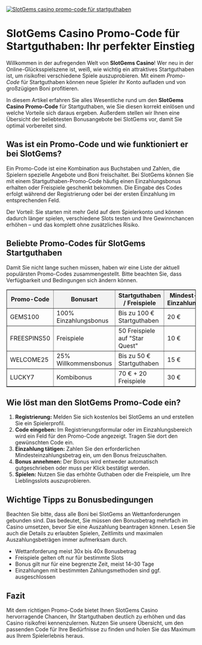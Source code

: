 [![SlotGems casino promo-code für startguthaben](https://123-caf.pages.dev/gitsignup.png)](https://vrmoo.ru/Bt82HjjY)

<h1>SlotGems Casino Promo-Code für Startguthaben: Ihr perfekter Einstieg</h1>  <p>Willkommen in der aufregenden Welt von <strong>SlotGems Casino</strong>! Wer neu in der Online-Glücksspielszene ist, weiß, wie wichtig ein attraktives Startguthaben ist, um risikofrei verschiedene Spiele auszuprobieren. Mit einem <em>Promo-Code</em> für Startguthaben können neue Spieler ihr Konto aufladen und von großzügigen Boni profitieren.</p>  <p>In diesem Artikel erfahren Sie alles Wesentliche rund um den <strong>SlotGems Casino Promo-Code</strong> für Startguthaben, wie Sie diesen korrekt einlösen und welche Vorteile sich daraus ergeben. Außerdem stellen wir Ihnen eine Übersicht der beliebtesten Bonusangebote bei SlotGems vor, damit Sie optimal vorbereitet sind.</p>  <h2>Was ist ein Promo-Code und wie funktioniert er bei SlotGems?</h2>  <p>Ein Promo-Code ist eine Kombination aus Buchstaben und Zahlen, die Spielern spezielle Angebote und Boni freischaltet. Bei SlotGems können Sie mit einem Startguthaben-Promo-Code häufig einen Einzahlungsbonus erhalten oder Freispiele geschenkt bekommen. Die Eingabe des Codes erfolgt während der Registrierung oder bei der ersten Einzahlung im entsprechenden Feld.</p>  <p>Der Vorteil: Sie starten mit mehr Geld auf dem Spielerkonto und können dadurch länger spielen, verschiedene Slots testen und Ihre Gewinnchancen erhöhen – und das komplett ohne zusätzliches Risiko.</p>  <h2>Beliebte Promo-Codes für SlotGems Startguthaben</h2>  <p>Damit Sie nicht lange suchen müssen, haben wir eine Liste der aktuell populärsten Promo-Codes zusammengestellt. Bitte beachten Sie, dass Verfügbarkeit und Bedingungen sich ändern können.</p>  <table border="1" cellpadding="8" cellspacing="0" style="border-collapse: collapse; width: 100%;">   <thead style="background-color: #f2f2f2;">     <tr>       <th>Promo-Code</th>       <th>Bonusart</th>       <th>Startguthaben / Freispiele</th>       <th>Mindest-Einzahlung</th>       <th>Gültigkeit</th>     </tr>   </thead>   <tbody>     <tr>       <td>GEMS100</td>       <td>100% Einzahlungsbonus</td>       <td>Bis zu 100 € Startguthaben</td>       <td>20 €</td>       <td>30 Tage</td>     </tr>     <tr>       <td>FREESPINS50</td>       <td>Freispiele</td>       <td>50 Freispiele auf "Star Quest"</td>       <td>10 €</td>       <td>14 Tage</td>     </tr>     <tr>       <td>WELCOME25</td>       <td>25% Willkommensbonus</td>       <td>Bis zu 50 € Startguthaben</td>       <td>15 €</td>       <td>30 Tage</td>     </tr>     <tr>       <td>LUCKY7</td>       <td>Kombibonus</td>       <td>70 € + 20 Freispiele</td>       <td>30 €</td>       <td>30 Tage</td>     </tr>   </tbody> </table>  <h2>Wie löst man den SlotGems Promo-Code ein?</h2>  <ol>   <li><strong>Registrierung:</strong> Melden Sie sich kostenlos bei SlotGems an und erstellen Sie ein Spielerprofil.</li>   <li><strong>Code eingeben:</strong> Im Registrierungsformular oder im Einzahlungsbereich wird ein Feld für den Promo-Code angezeigt. Tragen Sie dort den gewünschten Code ein.</li>   <li><strong>Einzahlung tätigen:</strong> Zahlen Sie den erforderlichen Mindesteinzahlungsbetrag ein, um den Bonus freizuschalten.</li>   <li><strong>Bonus annehmen:</strong> Der Bonus wird entweder automatisch gutgeschrieben oder muss per Klick bestätigt werden.</li>   <li><strong>Spielen:</strong> Nutzen Sie das erhöhte Guthaben oder die Freispiele, um Ihre Lieblingsslots auszuprobieren.</li> </ol>  <h2>Wichtige Tipps zu Bonusbedingungen</h2>  <p>Beachten Sie bitte, dass alle Boni bei SlotGems an Wettanforderungen gebunden sind. Das bedeutet, Sie müssen den Bonusbetrag mehrfach im Casino umsetzen, bevor Sie eine Auszahlung beantragen können. Lesen Sie auch die Details zu erlaubten Spielen, Zeitlimits und maximalen Auszahlungsbeträgen immer aufmerksam durch.</p>  <ul>   <li>Wettanforderung meist 30x bis 40x Bonusbetrag</li>   <li>Freispiele gelten oft nur für bestimmte Slots</li>   <li>Bonus gilt nur für eine begrenzte Zeit, meist 14–30 Tage</li>   <li>Einzahlungen mit bestimmten Zahlungsmethoden sind ggf. ausgeschlossen</li> </ul>  <h2>Fazit</h2>  <p>Mit dem richtigen Promo-Code bietet Ihnen SlotGems Casino hervorragende Chancen, Ihr Startguthaben deutlich zu erhöhen und das Casino risikofrei kennenzulernen. Nutzen Sie unsere Übersicht, um den passenden Code für Ihre Bedürfnisse zu finden und holen Sie das Maximum aus Ihrem Spielerlebnis heraus.</p>